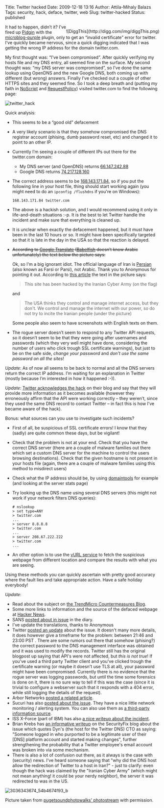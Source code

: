 Title: Twitter hacked
Date: 2009-12-18 13:16
Author: Attila-Mihaly Balazs
Tags: security, hack, deface, twitter, web
Slug: twitter-hacked
Status: published

<div style="float: right;">

<script type="text/javascript"><br />
    slashdot_url="http://hype-free.blogspot.com/2009/12/twitter-hacked.html";<br />
</script>
<script src="http://slashdot.org/slashdot-it.js" type="text/javascript"></script>

</div>

<div style="float: right; clear: right; margin-top: 1em;">

<a class="DiggThisButton">
![DiggThis](http://digg.com/img/diggThis.png)</a>
<script src="http://digg.com/tools/diggthis.js" type="text/javascript"></script>

</div>

It had to happen, didn’t it? I’ve fired up
[Pidgin](http://www.pidgin.im/) with the
[microblog-purple](http://code.google.com/p/microblog-purple/) plugin,
only to get an “invalid certificate” error for twitter. I’ve quickly
became nervous, since a quick digging indicated that I was getting the
wrong IP address for the domain twitter.com.

My first thought was: “I’ve been compromised”. After quickly verifying
my hosts file and my DNS entry, all seemed fine on the surface. My
second thought was: “my DNS server was compromised”, so I’ve done the
same lookup using OpenDNS and the new Google DNS, both coming up with
different (but wrong) answers. Finally I’ve checked out a couple of
other HTTPS sites and they seemed fine. So I took a deep breath and
(putting my faith in [NoScript](http://noscript.net/) and
[RequestPolicy](http://www.requestpolicy.com/)) visited twitter.com to
find the following page:

![twitter\_hack](http://lh4.ggpht.com/_hrvCBhtWhJ4/SyssNIUA3aI/AAAAAAAACEE/XW1kUzm_yg4/twitter_hack%5B6%5D.png?imgmax=800 "twitter_hack")

Quick analysis:

-   This seems to be a “good old” defacement
-   A very likely scenario is that they somehow compromised the DNS
    registrar account (phising, dumb password reset, etc) and changed it
    to point to an other IP.
-   Currently I’m seeing a couple of different IPs out there for the
    twitter.com domain:
    -   My DNS server (and OpenDNS) returns
        [66.147.242.88](http://domaintools.com/66.147.242.88)
    -   Google DNS returns
        [74.217.128.160](http://whois.domaintools.com/74.217.128.160)
-   The correct address seems to be
    [168.143.171.84](http://whois.domaintools.com/twitter.com), so if
    you put the following line in your host file, thing should start
    working again (you might need to do an `ipconfig /flushdns` if
    you're on Windows):

        168.143.171.84 twitter.com

-   The above is a hackish solution, and I would recommend using it only
    in life-and-death situations :-p. It is the best to let Twitter
    handle the incident and make sure that everything is cleaned up.
-   It is unclear when exactly the defacement happened, but it must have
    been in the last 10 hours or so. It might have been specifically
    targeted so that it is late in the day in the USA so that the
    reaction is delayed.
-   ~~According to [Google Translate](http://translate.google.com/#)
    ([Babelfish](http://babelfish.yahoo.com/) doesn’t know Arabic
    unfortunately) the text below the picture says:~~

    Ok, so I'm a big ignorant idiot. The official language of Iran is
    [Persian](http://en.wikipedia.org/wiki/Persian_language) (also known
    as Farsi or Parsi), not Arabic. Thank you to Anonymous for pointing
    it out. According to [this
    article](http://www.mirror.co.uk/news/top-stories/2009/12/18/twitter-hacked-by-iranian-protesters-115875-21907173/)
    the text in the picture says:

    > This site has been hacked by the Iranian Cyber Army (on the flag)

    and

    > The USA thinks they control and manage internet access, but they
    > don't. We control and manage the internet with our power, so do
    > not try to incite the Iranian people (under the picture)

    Some people also seem to have screenshots with English texts on
    them.

-   The rogue server doesn’t seem to respond to any Twitter API
    requests, so it doesn’t seem to be that they were going after
    usernames and passwords (which they very well might have done,
    considering the number of users who click trough SSL certificate
    warnings), but just to be on the safe side, *change your password*
    and *don’t use the same password on all the sites*!

*Update*: As of now all seems to be back to normal and all the DNS
servers return the correct IP address. I’m waiting for an explanation in
Twitter (mostly because I’m interested in how it happened :-)).

*Update*: [Twitter acknowledges the
hack](http://blog.twitter.com/2009/12/dns-disruption.html) on their blog
and say that they will provide more information as it becomes available
(however they erroneously affirm that the API were working correctly –
they weren’t, since they used the same DNS record to contact Twitter –
in fact this is how I’ve became aware of the hack).

Bonus: what sources can you use to investigate such incidents?

-   First of all, be suspicious of SSL certificate errors! I know that
    they (sadly) are quite common these days, but be vigilant!
-   Check that the problem is not at your end. Check that you have the
    correct DNS server (there are a couple of malware families out there
    which set a custom DNS server for the machine to control the users
    browsing destinations). Check that the given hostname is not present
    in your hosts file (again, there are a couple of malware families
    using this method to misdirect users)
-   Check what the IP address should be, by using
    [domaintools](http://whois.domaintools.com/twitter.com) for example
    (and looking at the server stats page)
-   Try looking up the DNS name using several DNS servers (this might
    not work if your network filters DNS queries):

        # nslookup
        > set type=ANY
        > twitter.com
        ...
        > server 8.8.8.8
        > twitter.com
        ...
        > server 208.67.222.222
        > twitter.com
        ...

-   An other option is to use the [vURL
    service](http://vurl.mysteryfcm.co.uk/?url=1160923) to fetch the
    suspicious webpage from different location and compare the results
    with what you are seeing.

Using these methods you can quickly ascertain with pretty good accuracy
where the fault lies and take appropriate action. Have a safe holiday
everybody!

*Update*:

-   Read about the subject on [the TrendMicro Countermeasures
    Blog](http://countermeasures.trendmicro.eu/twitter-not-hacked-by-iranian-cyber-army/).
-   Some more links to information and the source of the defaced webpage
    at [Hacker News](http://news.ycombinator.com/item?id=1002640).
-   SANS [posted about in
    issue](https://isc.sans.org/diary.html?storyid=7774) in the diary.
-   I've update the translations, thanks to Anonymous
-   Twitter [posted an
    update](http://blog.twitter.com/2009/12/update-on-last-nights-dns-disruption.html)
    about the issue. It doesn't many more details, it does however give
    a timeframe for the problem: between 21:46 and 23:00 PST . There are
    some rumors out there that somehow (phising?) the correct password
    to the DNS management interface was obtained and it was used to
    modify the records. Twitter still has the original blogpost up
    saying that API's were not affected, but *this is not true*! If
    you've used a third party Twitter client and you've clicked trough
    the certificate warning (or maybe it doesn't use TLS at all), your
    password might have been compromised. Currently there is no evidence
    that the rogue server was logging passwords, but until the time some
    forensics is done on it, there is no sure way to tell if this was
    the case (since it is trivial to configure a webserver such that it
    responds with a 404 error, while still logging the details of the
    request).
-   Arbor Networks [posted a related
    article](http://asert.arbornetworks.com/2009/12/your-dns-is-an-asset-twitter-dns-woes/).
-   Sucuri has also [posted about the
    issue](http://blog.sucuri.net/2009/12/twitter-defacement.html). They
    have a nice little network monitoring / alerting system. You can
    also use them as [a third-party information
    source](http://sucuri.net/index.php?page=scan&scan=www.twitter.com).
-   ISS X-Force (part of IBM) has also [a nice writeup about the
    incident](http://blogs.iss.net/archive/dnsresolution.html).
-   Brian Krebs has [an informative
    writeup](http://voices.washingtonpost.com/securityfix/2009/12/twittercom_hijacked_by_iranian.html?wprss=securityfix)
    on the SecurityFix blog about the issue which quotes Dyn's (the host
    for the Twitter DNS) CTO as saying: "Someone logged in who purported
    to be a legitimate user of their [DNS] platform account and started
    making changes", further strengthening the probability that a
    Twitter employee's email account was broken into via some mechanism.
-   There is also a lot of confusion out there, as it always is the case
    with (security) news. I've heard someone saying that "why did the
    DNS host allow the redirection of Twitter to a host in Iran?" - just
    to clarify: even though the hack was claimed by the "Iranian Cyber
    Army" (which might not mean anything! it could be your nerdy
    neighbor), the server it was redirected to was in the US.

![3036343674\_54b4674f93\_b](http://lh6.ggpht.com/_hrvCBhtWhJ4/SytP_Yh5udI/AAAAAAAACEM/HwP5a7SjhWw/3036343674_54b4674f93_b%5B7%5D.jpg?imgmax=800 "3036343674_54b4674f93_b")

Picture taken from [pugetsoundphotowalks'
photostream](http://www.flickr.com/photos/25636851@N03/) with
permission.
